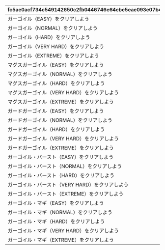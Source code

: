 |fc5ae0acf734c549142650c2fb0446746e64ebe5eae093e07b47fdbd795d5ca0|2214c7d3b38fc721fd6f333e58e9a8642645d0e6d325d59dff67ee1ecf24c2e5|a865c17082fcb1ceb2c2698be211c6e39056ab7eee767a8272f73148799bda2d|9defbc39a17aca8c557652f7b6a3de036ef762bd2ab103f784c92515e1b273c3|8e5e15a313fe8c9583228036250c31ea165b156db942cb0e9c20b4cc45e4a0dd|3f97d8955a5236c929c1dbf04fe31dd19c7381e357aed5e92cccd534a06edde6|259fe07c5dceb3c54f58a26aa9646cc28d419ca5b8582bb36296d44fb2848d8d|16a2603d49690538c03ba00ad50f75d14e98a541851a71c95ab9c5082142b4ff|
| --- | --- | --- | --- | --- | --- | --- | --- |
|ガーゴイル（EASY）をクリアしよう|1|90110001|111|0|110001|70000|110001|
|ガーゴイル（NORMAL）をクリアしよう|1|90110002|112|0|110002|70000|110001|
|ガーゴイル（HARD）をクリアしよう|1|90110003|113|0|110003|70000|110001|
|ガーゴイル（VERY HARD）をクリアしよう|1|90110004|114|0|110004|70000|110001|
|ガーゴイル（EXTREME）をクリアしよう|1|90110005|115|0|110005|70000|110001|
|マグスガーゴイル（EASY）をクリアしよう|1|90120001|121|0|120001|70000|110001|
|マグスガーゴイル（NORMAL）をクリアしよう|1|90120002|122|0|120002|70000|110001|
|マグスガーゴイル（HARD）をクリアしよう|1|90120003|123|0|120003|70000|110001|
|マグスガーゴイル（VERY HARD）をクリアしよう|1|90120004|124|0|120004|70000|110001|
|マグスガーゴイル（EXTREME）をクリアしよう|1|90120005|125|0|120005|70000|110001|
|ガードガーゴイル（EASY）をクリアしよう|1|90130001|131|0|130001|70000|110001|
|ガードガーゴイル（NORMAL）をクリアしよう|1|90130002|132|0|130002|70000|110001|
|ガードガーゴイル（HARD）をクリアしよう|1|90130003|133|0|130003|70000|110001|
|ガードガーゴイル（VERY HARD）をクリアしよう|1|90130004|134|0|130004|70000|110001|
|ガードガーゴイル（EXTREME）をクリアしよう|1|90130005|135|0|130005|70000|110001|
|ガーゴイル・バースト（EASY）をクリアしよう|1|90140001|141|0|140001|70000|110001|
|ガーゴイル・バースト（NORMAL）をクリアしよう|1|90140002|142|0|140002|70000|110001|
|ガーゴイル・バースト（HARD）をクリアしよう|1|90140003|143|0|140003|70000|110001|
|ガーゴイル・バースト（VERY HARD）をクリアしよう|1|90140004|144|0|140004|70000|110001|
|ガーゴイル・バースト（EXTREME）をクリアしよう|1|90140005|145|0|140005|70000|110001|
|ガーゴイル・マギ（EASY）をクリアしよう|1|90150001|151|0|150001|70000|110001|
|ガーゴイル・マギ（NORMAL）をクリアしよう|1|90150002|152|0|150002|70000|110001|
|ガーゴイル・マギ（HARD）をクリアしよう|1|90150003|153|0|150003|70000|110001|
|ガーゴイル・マギ（VERY HARD）をクリアしよう|1|90150004|154|0|150004|70000|110001|
|ガーゴイル・マギ（EXTREME）をクリアしよう|1|90150005|155|0|150005|70000|110001|